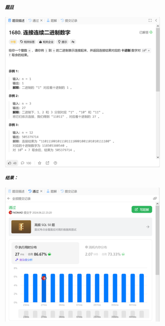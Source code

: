 ##### [题目](https://leetcode.cn/problems/concatenation-of-consecutive-binary-numbers/description/)
![pic](img.png)
##### 结果：
![pic](result.png)